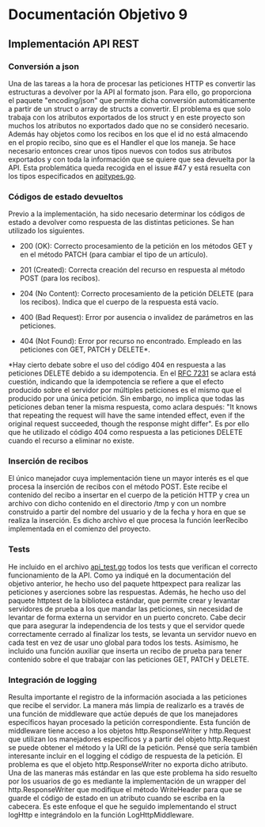 # Documentación Objetivo 9
## Implementación API REST

### Conversión a json

Una de las tareas a la hora de procesar las peticiones HTTP es convertir las estructuras a devolver por la API al formato json. Para ello, go proporciona el paquete "encoding/json" que permite dicha conversión automáticamente a partir de un struct o array de structs a convertir. El problema es que solo trabaja con los atributos exportados de los struct y en este proyecto son muchos los atributos no exportados dado que no se consideró necesario. Además hay objetos como los recibos en los que el id no está almacendo en el propio recibo, sino que es el Handler el que los maneja. Se hace necesario entonces crear unos tipos nuevos con todos sus atributos exportados y con toda la información que se quiere que sea devuelta por la API. Esta problemática queda recogida en el issue #47 y está resuelta con los tipos especificados en [apitypes.go](pkg/recibo/apitypes.go).


### Códigos de estado devueltos

Previo a la implementación, ha sido necesario determinar los códigos de estado a devolver como respuesta de las distintas peticiones. Se han utilizado los siguientes.

- 200 (OK): Correcto procesamiento de la petición en los métodos GET y en el método PATCH (para cambiar el tipo de un artículo).

- 201 (Created): Correcta creación del recurso en respuesta al método POST (para los recibos).

- 204 (No Content): Correcto procesamiento de la petición DELETE (para los recibos). Indica que el cuerpo de la respuesta está vacío.

- 400 (Bad Request): Error por ausencia o invalidez de parámetros en las peticiones.

- 404 (Not Found): Error por recurso no encontrado. Empleado en las peticiones con GET, PATCH y DELETE*.

\*Hay cierto debate sobre el uso del código 404 en respuesta a las peticiones DELETE debido a su idempotencia. En el [RFC 7231](https://www.rfc-editor.org/rfc/rfc7231#section-4.2.2) se aclara está cuestión, indicando que la idempotencia se refiere a que el efecto producido sobre el servidor por múltiples peticiones es el mismo que el producido por una única petición. Sin embargo, no implica que todas las peticiones deban tener la misma respuesta, como aclara después: "It knows that repeating the request will have the same intended effect, even if the original request succeeded, though the response might differ". Es por ello que he utilizado el código 404 como respuesta a las peticiones DELETE cuando el recurso a eliminar no existe.

### Inserción de recibos

El único manejador cuya implementación tiene un mayor interés es el que procesa la inserción de recibos con el método POST. Este recibe el contenido del recibo a insertar en el cuerpo de la petición HTTP y crea un archivo con dicho contenido en el directorio /tmp y con un nombre construido a partir del nombre del usuario y de la fecha y hora en que se realiza la inserción. Es dicho archivo el que procesa la función leerRecibo implementada en el comienzo del proyecto.

### Tests

He incluido en el archivo [api_test.go](pkg/recibo/api_test.go) todos los tests que verifican el correcto funcionamiento de la API. Como ya indiqué en la documentación del objetivo anterior, he hecho uso del paquete httpexpect para realizar las peticiones y aserciones sobre las respuestas. Además, he hecho uso del paquete httptest de la biblioteca estándar, que permite crear y levantar servidores de prueba a los que mandar las peticiones, sin necesidad de levantar de forma externa un servidor en un puerto concreto. Cabe decir que para asegurar la independencia de los tests y que el servidor quede correctamente cerrado al finalizar los tests, se levanta un servidor nuevo en cada test en vez de usar uno global para todos los tests. Asimismo, he incluido una función auxiliar que inserta un recibo de prueba para tener contenido sobre el que trabajar con las peticiones GET, PATCH y DELETE.

### Integración de logging

Resulta importante el registro de la información asociada a las peticiones que recibe el servidor. La manera más limpia de realizarlo es a través de una función de middleware que actúe depués de que los manejadores específicos hayan procesado la petición correspondiente. Esta función de middleware tiene acceso a los objetos http.ResponseWriter y http.Request que utilizan los manejadores específicos y a partir del objeto http.Request se puede obtener el método y la URI de la petición. Pensé que sería también interesante incluir en el logging el código de respuesta de la petición. El problema es que el objeto http.ResponseWriter no exporta dicho atributo. Una de las maneras más estándar en las que este problema ha sido resuelto por los usuarios de go es mediante la implementación de un wrapper del http.ResponseWriter que modifique el método WriteHeader para que se guarde el código de estado en un atributo cuando se escriba en la cabecera. Es este enfoque el que he seguido implementando el struct logHttp e integrándolo en la función LogHttpMiddleware.